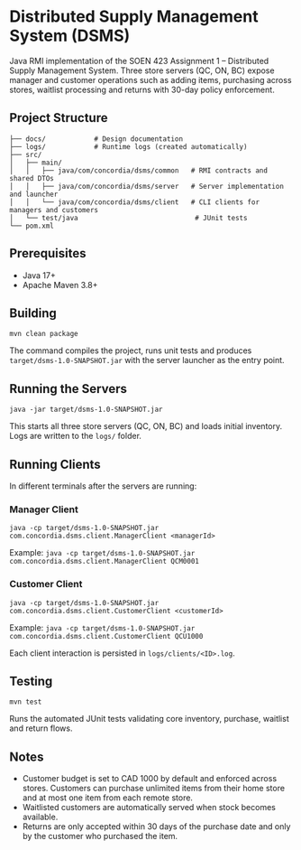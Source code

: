 # Distributed Supply Management System (DSMS)

Java RMI implementation of the SOEN 423 Assignment 1 – Distributed Supply Management System. Three store servers (QC, ON, BC) expose manager and customer operations such as adding items, purchasing across stores, waitlist processing and returns with 30-day policy enforcement.

## Project Structure

```
├── docs/            # Design documentation
├── logs/            # Runtime logs (created automatically)
├── src/
│   ├── main/
│   │   ├── java/com/concordia/dsms/common   # RMI contracts and shared DTOs
│   │   ├── java/com/concordia/dsms/server   # Server implementation and launcher
│   │   └── java/com/concordia/dsms/client   # CLI clients for managers and customers
│   └── test/java                             # JUnit tests
└── pom.xml
```

## Prerequisites
- Java 17+
- Apache Maven 3.8+

## Building
```
mvn clean package
```
The command compiles the project, runs unit tests and produces `target/dsms-1.0-SNAPSHOT.jar` with the server launcher as the entry point.

## Running the Servers
```
java -jar target/dsms-1.0-SNAPSHOT.jar
```
This starts all three store servers (QC, ON, BC) and loads initial inventory. Logs are written to the `logs/` folder.

## Running Clients
In different terminals after the servers are running:

### Manager Client
```
java -cp target/dsms-1.0-SNAPSHOT.jar com.concordia.dsms.client.ManagerClient <managerId>
```
Example: `java -cp target/dsms-1.0-SNAPSHOT.jar com.concordia.dsms.client.ManagerClient QCM0001`

### Customer Client
```
java -cp target/dsms-1.0-SNAPSHOT.jar com.concordia.dsms.client.CustomerClient <customerId>
```
Example: `java -cp target/dsms-1.0-SNAPSHOT.jar com.concordia.dsms.client.CustomerClient QCU1000`

Each client interaction is persisted in `logs/clients/<ID>.log`.

## Testing
```
mvn test
```
Runs the automated JUnit tests validating core inventory, purchase, waitlist and return flows.

## Notes
- Customer budget is set to CAD 1000 by default and enforced across stores. Customers can purchase unlimited items from their home store and at most one item from each remote store.
- Waitlisted customers are automatically served when stock becomes available.
- Returns are only accepted within 30 days of the purchase date and only by the customer who purchased the item.
